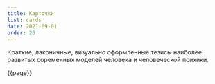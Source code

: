 ```yaml
---
title: Карточки
list: cards
date: 2021-09-01
order: 20
---
```


Краткие, лаконичные, визуально оформленные тезисы наиболее развитых соременных моделей человека и человеческой психики.

<script setup>
  import {data} from './cards.data.js'
</script>

<page-card v-for="page in data"
 :key="page.title" v-bind="page.frontmatter" :url="page.url">{{page}}</page-card>
